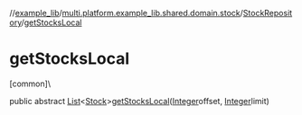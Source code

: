 //[example_lib](../../../index.md)/[multi.platform.example_lib.shared.domain.stock](../index.md)/[StockRepository](index.md)/[getStocksLocal](get-stocks-local.md)

# getStocksLocal

[common]\

public abstract [List](https://developer.android.com/reference/kotlin/java/util/List.html)&lt;[Stock](../../multi.platform.example_lib.shared.domain.stock.entity/-stock/index.md)&gt;[getStocksLocal](get-stocks-local.md)([Integer](https://developer.android.com/reference/kotlin/java/lang/Integer.html)offset, [Integer](https://developer.android.com/reference/kotlin/java/lang/Integer.html)limit)
